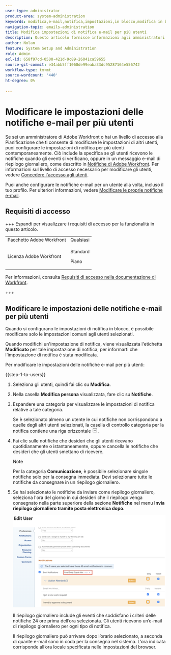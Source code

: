 ```yaml
---
user-type: administrator
product-area: system-administration
keywords: modifica,e-mail,notifica,impostazioni,in blocco,modifica in blocco,configura,più,utenti
navigation-topic: emails-administration
title: Modifica impostazioni di notifica e-mail per più utenti
description: Questo articolo fornisce informazioni agli amministratori di Workfront o di gruppi su come aggiornare le notifiche e-mail di altri utenti.
author: Nolan
feature: System Setup and Administration
role: Admin
exl-id: 658f97cd-0500-421d-9c89-26041ca59655
source-git-commit: e34abb5ff1068de99eaba33dc95287164e556742
workflow-type: tm+mt
source-wordcount: '440'
ht-degree: 0%

---
```


# Modificare le impostazioni delle notifiche e-mail per più utenti

<!-- Audited: 12/2023 -->

Se sei un amministratore di Adobe Workfront o hai un livello di accesso alla Pianificazione che ti consente di modificare le impostazioni di altri utenti, puoi configurare le impostazioni di notifica per più utenti contemporaneamente. Ciò include la specifica se gli utenti ricevono le notifiche quando gli eventi si verificano, oppure in un messaggio e-mail di riepilogo giornaliero, come descritto in [Notifiche di Adobe Workfront](../../../workfront-basics/using-notifications/wf-notifications.md). Per informazioni sul livello di accesso necessario per modificare gli utenti, vedere [Concedere l&#39;accesso agli utenti](../../../administration-and-setup/add-users/configure-and-grant-access/grant-access-other-users.md).

Puoi anche configurare le notifiche e-mail per un utente alla volta, incluso il tuo profilo. Per ulteriori informazioni, vedere [Modificare le proprie notifiche e-mail](../../../workfront-basics/using-notifications/activate-or-deactivate-your-own-event-notifications.md).


## Requisiti di accesso

+++ Espandi per visualizzare i requisiti di accesso per la funzionalità in questo articolo.


<table style="table-layout:auto"> 
 <col> 
 <col> 
 <tbody> 
  <tr> 
   <td role="rowheader">Pacchetto Adobe Workfront</td> 
   <td>Qualsiasi</td> 
  </tr> 
  <tr> 
   <td role="rowheader">Licenza Adobe Workfront</td> 
   <td> 
    <p>Standard</p>
    <p>Piano</p>
   </td>
  </tr> 
 </tbody> 
</table>

Per informazioni, consulta [Requisiti di accesso nella documentazione di Workfront](/help/quicksilver/administration-and-setup/add-users/access-levels-and-object-permissions/access-level-requirements-in-documentation.md).

+++

## Modificare le impostazioni delle notifiche e-mail per più utenti

Quando si configurano le impostazioni di notifica in blocco, è possibile modificare solo le impostazioni comuni agli utenti selezionati.

Quando modifichi un&#39;impostazione di notifica, viene visualizzata l&#39;etichetta **Modificato** per tale impostazione di notifica, per informarti che l&#39;impostazione di notifica è stata modificata.

Per modificare le impostazioni delle notifiche e-mail per più utenti:

{{step-1-to-users}}

1. Seleziona gli utenti, quindi fai clic su **Modifica**.
1. Nella casella **Modifica persona** visualizzata, fare clic su **Notifiche**.

1. Espandere una categoria per visualizzare le impostazioni di notifica relative a tale categoria.

   Se è selezionato almeno un utente le cui notifiche non corrispondono a quelle degli altri utenti selezionati, la casella di controllo categoria per la notifica contiene una riga orizzontale ![Riga invece del segno di spunta](assets/straight-line-instead-of-checkmark.jpg).


1. Fai clic sulle notifiche che desideri che gli utenti ricevano quotidianamente o istantaneamente, oppure cancella le notifiche che desideri che gli utenti smettano di ricevere.

   >[!NOTE]
   >
   >   Per la categoria **Comunicazione**, è possibile selezionare singole notifiche solo per la consegna immediata. Devi selezionare tutte le notifiche da consegnare in un riepilogo giornaliero.


1. Se hai selezionato le notifiche da inviare come riepilogo giornaliero, seleziona l&#39;ora del giorno in cui desideri che il riepilogo venga consegnato nella parte superiore della sezione **Notifiche** nel menu **Invia riepilogo giornaliero tramite posta elettronica dopo**.

   ![Ora riepilogo giornaliera](assets/daily-digest-time.png)

   Il riepilogo giornaliero include gli eventi che soddisfano i criteri delle notifiche 24 ore prima dell’ora selezionata. Gli utenti ricevono un’e-mail di riepilogo giornaliero per ogni tipo di notifica.

   Il riepilogo giornaliero può arrivare dopo l’orario selezionato, a seconda di quante e-mail sono in coda per la consegna nel sistema. L’ora indicata corrisponde all’ora locale specificata nelle impostazioni del browser.

